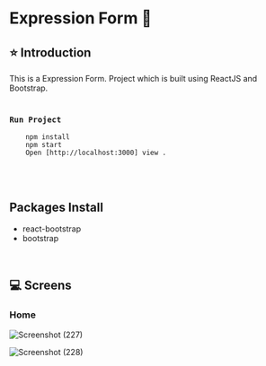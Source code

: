 #  Expression Form  🚀

## ⭐ Introduction
This is a Expression Form.  Project which is built using ReactJS and Bootstrap. 
<br/>
<br/>
### `Run Project`
```shell
    npm install
    npm start
    Open [http://localhost:3000] view .
```
<br/>
<br/>

## Packages Install
- react-bootstrap <br/>
- bootstrap<br/>
<br/>



## 💻 Screens

### Home
![Screenshot (227)](https://github.com/ajaykumar2pp/Expression-Form/assets/102378038/1c6d69c6-b2af-4687-9a67-4eb2fbfa77db)

![Screenshot (228)](https://github.com/ajaykumar2pp/Expression-Form/assets/102378038/3c1b1b28-cfc0-4a4b-9c66-1816567c9e83)
